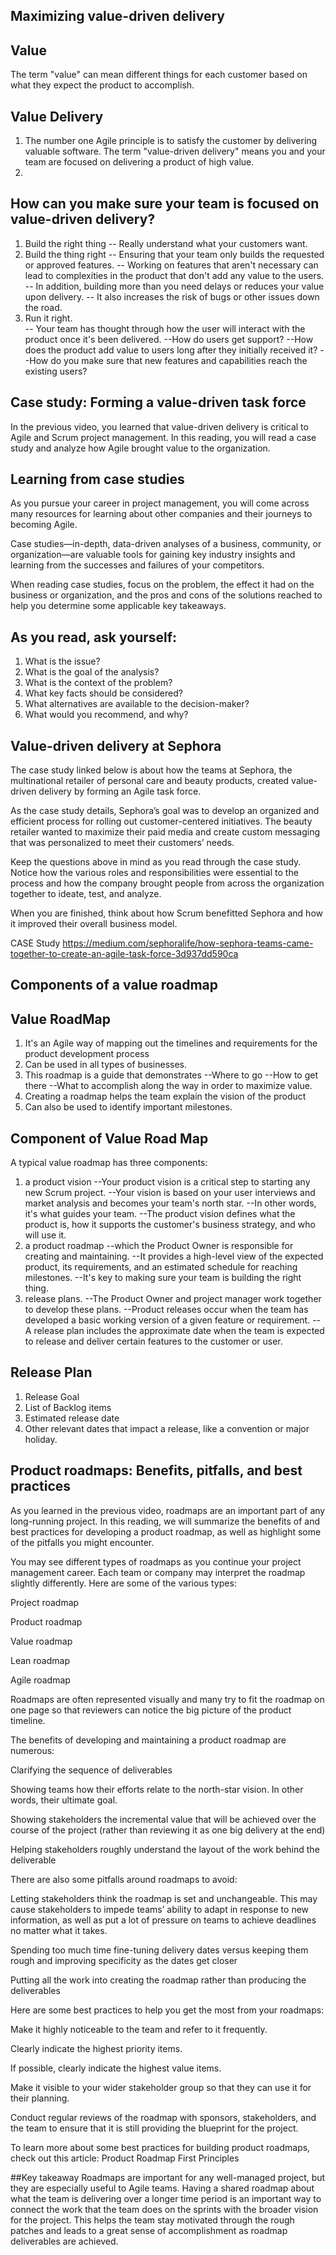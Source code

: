 ## Maximizing value-driven delivery

## Value
The term "value" can mean different things for each customer based on what they expect the product to accomplish. 

## Value Delivery
1.  The number one Agile principle is to satisfy the customer by delivering valuable software.  The term "value-driven delivery" means you and your team are focused on delivering a product of high value. 
2.


## How can you make sure your team is focused on value-driven delivery? 
1. Build the right thing
   --  Really understand what your customers want. 
2. Build the thing right
   -- Ensuring that your team only builds the requested or approved features. 
   -- Working on features that aren't necessary can lead to complexities in the product that don't add any value to the users. 
   -- In addition, building more than you need delays or reduces your value upon delivery.
   -- It also increases the risk of bugs or other issues down the road.
4. Run it right.  
   -- Your team has thought through how the user will interact with the product once it's been delivered. 
   --How do users get support?
   --How does the product add value to users long after they initially received it?
   --How do you make sure that new features and capabilities reach the existing users?
   
   
 ## Case study: Forming a value-driven task force
In the previous video, you learned that value-driven delivery is critical to Agile and Scrum project management. In this reading, you will read a case study and analyze how Agile brought value to the organization. 

## Learning from case studies
As you pursue your career in project management, you will come across many resources for learning about other companies and their journeys to becoming Agile. 

Case studies—in-depth, data-driven analyses of a business, community, or organization—are valuable tools for gaining key industry insights and learning from the successes and failures of your competitors. 

When reading case studies, focus on the problem, the effect it had on the business or organization, and the pros and cons of the solutions reached to help you determine some applicable key takeaways.
## As you read, ask yourself: 
1. What is the issue?
2. What is the goal of the analysis?
3. What is the context of the problem?
4. What key facts should be considered?
5. What alternatives are available to the decision-maker?
6. What would you recommend, and why?

## Value-driven delivery at Sephora
The case study linked below is about how the teams at Sephora, the multinational retailer of personal care and beauty products, created value-driven delivery by forming an Agile task force. 

As the case study details, Sephora’s goal was to develop an organized and efficient process for rolling out customer-centered initiatives. The beauty retailer wanted to maximize their paid media and create custom messaging that was personalized to meet their customers’ needs.

Keep the questions above in mind as you read through the case study. Notice how the various roles and responsibilities were essential to the process and how the company brought people from across the organization together to ideate, test, and analyze. 

When you are finished, think about how Scrum benefitted Sephora and how it improved their overall business model.

CASE Study
https://medium.com/sephoralife/how-sephora-teams-came-together-to-create-an-agile-task-force-3d937dd590ca

## Components of a value roadmap

## Value RoadMap
1. It's an Agile way of mapping out the timelines and requirements for the product development process 
2. Can be used in all types of businesses. 
3. This roadmap is a guide that demonstrates 
   --Where to go
   --How to get there
   --What to accomplish along the way in order to maximize value.
4. Creating a roadmap helps the team explain the vision of the product 
5. Can also be used to identify important milestones.   

## Component of Value Road Map
A typical value roadmap has three components: 
1. a product vision
   --Your product vision is a critical step to starting any new Scrum project. 
   --Your vision is based on your user interviews and market analysis and becomes your team's north star.
   --In other words, it's what guides your team.
   --The product vision defines what the product is, how it supports the customer's business strategy, and who will use it.
3. a product roadmap
   --which the Product Owner is responsible for creating and maintaining.
   --It provides a high-level view of the expected product, its requirements, and an estimated schedule for reaching milestones.
   --It's key to making sure your team is building the right thing.
5.  release plans.
   --The Product Owner and project manager work together to develop these plans. 
   --Product releases occur when the team has developed a basic working version of a given feature or requirement. 
   --A release plan includes the approximate date when the team is expected to release and deliver certain features to the customer or user.

## Release Plan
1. Release Goal
2. List of Backlog items
3. Estimated release date
4. Other relevant dates that impact a release, like a convention or major holiday. 

## Product roadmaps: Benefits, pitfalls, and best practices
As you learned in the previous video, roadmaps are an important part of any long-running project. In this reading, we will summarize the benefits of and best practices for developing a product roadmap, as well as highlight some of the pitfalls you might encounter. 

You may see different types of roadmaps as you continue your project management career. Each team or company may interpret the roadmap slightly differently. Here are some of the various types:

Project roadmap

Product roadmap

Value roadmap

Lean roadmap

Agile roadmap

Roadmaps are often represented visually and many try to fit the roadmap on one page so that reviewers can notice the big picture of the product timeline.

The benefits of developing and maintaining a product roadmap are numerous:

Clarifying the sequence of deliverables 

Showing teams how their efforts relate to the north-star vision. In other words, their ultimate goal. 

Showing stakeholders the incremental value that will be achieved over the course of the project (rather than reviewing it as one big delivery at the end)

Helping stakeholders roughly understand the layout of the work behind the deliverable

There are also some pitfalls around roadmaps to avoid:

Letting stakeholders think the roadmap is set and unchangeable. This may cause stakeholders to impede teams’ ability to adapt in response to new information, as well as put a lot of pressure on teams to achieve deadlines no matter what it takes.

Spending too much time fine-tuning delivery dates versus keeping them rough and improving specificity as the dates get closer

Putting all the work into creating the roadmap rather than producing the deliverables 

Here are some best practices to help you get the most from your roadmaps:

Make it highly noticeable to the team and refer to it frequently.

Clearly indicate the highest priority items.

If possible, clearly indicate the highest value items.

Make it visible to your wider stakeholder group so that they can use it for their planning. 

Conduct regular reviews of the roadmap with sponsors, stakeholders, and the team to ensure that it is still providing the blueprint for the project.

To learn more about some best practices for building product roadmaps, check out this article: Product Roadmap First Principles

##Key takeaway
Roadmaps are important for any well-managed project, but they are especially useful to Agile teams. Having a shared roadmap about what the team is delivering over a longer time period is an important way to connect the work that the team does on the sprints with the broader vision for the project. This helps the team stay motivated through the rough patches and leads to a great sense of accomplishment as roadmap deliverables are achieved. 


   
   
